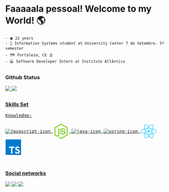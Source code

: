# Faaaaala pessoal! Welcome to my World! 🌎
```
- 🍀 22 years
- 📖 Information Systems student at University Center 7 de Setembro. 5º semester
- 🗺️ Fortaleza, CE ⛱️
- 💻 Software Developer Intern at Instituto Atlântico 
```
##
### Github Status

<div align="center" style="display: inline-block;">
  <a href="https://github.com/mateuscesarglima">
  <img height="160em" src="https://github-readme-stats.vercel.app/api?username=mateuscesarglima&show_icons=true&theme=github_dark&include_all_commits=true&count_private=true"/>
  <img height="160em" src="https://github-readme-stats.vercel.app/api/top-langs/?username=mateuscesarglima&layout=compact&langs_count=7&theme=github_dark"/>
</div>

  
 ##
  
  
### Skills Set
  

<kbd align="center">
<kbd>Knowledge:</kbd>
 <br />
 <br />
  <img align="center" title="javaScript" alt="Javascript-icon" height="50" width="50" src="https://cdn.jsdelivr.net/gh/devicons/devicon/icons/javascript/javascript-plain.svg" />
  <img align="center" title="NodeJS" alt="NodeJS-icon" height="50" width="50" src="https://raw.githubusercontent.com/devicons/devicon/master/icons/nodejs/nodejs-plain.svg"> 
  <img align="center" title="java" alt="java-icon" height="50" width="50" src="https://cdn.jsdelivr.net/gh/devicons/devicon/icons/java/java-original.svg" />
  <img align="center" title="spring" alt="spring-icon" height="50" width="50" src="https://cdn.jsdelivr.net/gh/devicons/devicon/icons/spring/spring-original.svg" />
 <img align="center" title="React" alt="React" height="50" width="50" src="https://raw.githubusercontent.com/devicons/devicon/master/icons/react/react-original.svg">
<img align="center" title="TypeScript" alt="TypeScript" height="50" width="50" src="https://raw.githubusercontent.com/devicons/devicon/master/icons/typescript/typescript-plain.svg">
<br />
 <br />
</kbd> 

  </div>
 
</div>

##

### Social networks
 
<div> 
  <a href="https://www.instagram.com/_mateuscesar_/" target="_blank"><img src="https://img.shields.io/badge/-Instagram-%23E4405F?style=for-the-badge&logo=instagram&logoColor=white"></a>
  <a href = "mailto:mateuscesarglima@gmail.com"><img src="https://img.shields.io/badge/-Gmail-%23333?style=for-the-badge&logo=gmail&logoColor=white" target="_blank"></a>
  <a href="https://www.linkedin.com/in/mateus-cesar/" target="_blank"><img src="https://img.shields.io/badge/-LinkedIn-%230077B5?style=for-the-badge&logo=linkedin&logoColor=white" target="_blank"></a> 
  
  
 
